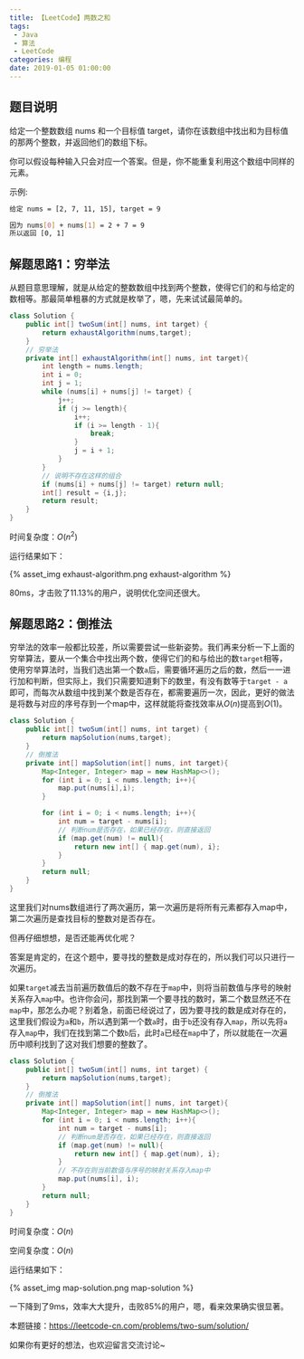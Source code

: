 ```yaml
---
title: 【LeetCode】两数之和
tags: 
 - Java
 - 算法
 - LeetCode
categories: 编程
date: 2019-01-05 01:00:00
---
```


## 题目说明

给定一个整数数组 nums 和一个目标值 target，请你在该数组中找出和为目标值的那两个整数，并返回他们的数组下标。

你可以假设每种输入只会对应一个答案。但是，你不能重复利用这个数组中同样的元素。

示例:

```bash
给定 nums = [2, 7, 11, 15], target = 9

因为 nums[0] + nums[1] = 2 + 7 = 9
所以返回 [0, 1]
```

## 解题思路1：穷举法

从题目意思理解，就是从给定的整数数组中找到两个整数，使得它们的和与给定的数相等。那最简单粗暴的方式就是枚举了，嗯，先来试试最简单的。

```java
class Solution {
    public int[] twoSum(int[] nums, int target) {
        return exhaustAlgorithm(nums,target);
    }
    // 穷举法
    private int[] exhaustAlgorithm(int[] nums, int target){
        int length = nums.length;
        int i = 0;
        int j = 1;
        while (nums[i] + nums[j] != target) {
            j++;
            if (j >= length){
                i++;
                if (i >= length - 1){
                    break;
                }
                j = i + 1;
            }
        }
        // 说明不存在这样的组合
        if (nums[i] + nums[j] != target) return null;
        int[] result = {i,j};
        return result;
    }
}
```

时间复杂度：$O(n^2)$

运行结果如下：

{% asset_img exhaust-algorithm.png exhaust-algorithm %}

80ms，才击败了11.13%的用户，说明优化空间还很大。

## 解题思路2：倒推法

穷举法的效率一般都比较差，所以需要尝试一些新姿势。我们再来分析一下上面的穷举算法，要从一个集合中找出两个数，使得它们的和与给出的数`target`相等，使用穷举算法时，当我们选出第一个数`a`后，需要循环遍历之后的数，然后一一进行加和判断，但实际上，我们只需要知道剩下的数里，有没有数等于`target - a`即可，而每次从数组中找到某个数是否存在，都需要遍历一次，因此，更好的做法是将数与对应的序号存到一个map中，这样就能将查找效率从$O(n)$提高到$O(1)$。

```java
class Solution {
    public int[] twoSum(int[] nums, int target) {
        return mapSolution(nums,target);
    }
    // 倒推法
    private int[] mapSolution(int[] nums, int target){
        Map<Integer, Integer> map = new HashMap<>();
        for (int i = 0; i < nums.length; i++){
            map.put(nums[i],i);
        }

        for (int i = 0; i < nums.length; i++){
            int num = target - nums[i];
            // 判断num是否存在，如果已经存在，则直接返回
            if (map.get(num) != null){
                return new int[] { map.get(num), i};
            }
        }
        return null;
    }
}
```

这里我们对nums数组进行了两次遍历，第一次遍历是将所有元素都存入map中，第二次遍历是查找目标的整数对是否存在。

但再仔细想想，是否还能再优化呢？

答案是肯定的，在这个题中，要寻找的整数是成对存在的，所以我们可以只进行一次遍历。

如果`target`减去当前遍历数值后的数不存在于`map`中，则将当前数值与序号的映射关系存入`map`中。也许你会问，那找到第一个要寻找的数时，第二个数显然还不在`map`中，那怎么办呢？别着急，前面已经说过了，因为要寻找的数是成对存在的，这里我们假设为`a`和`b`，所以遇到第一个数`a`时，由于`b`还没有存入`map`，所以先将`a`存入`map`中，我们在找到第二个数`b`后，此时`a`已经在`map`中了，所以就能在一次遍历中顺利找到了这对我们想要的整数了。

```java
class Solution {
    public int[] twoSum(int[] nums, int target) {
        return mapSolution(nums,target);
    }
    // 倒推法
    private int[] mapSolution(int[] nums, int target){
        Map<Integer, Integer> map = new HashMap<>();
        for (int i = 0; i < nums.length; i++){
            int num = target - nums[i];
            // 判断num是否存在，如果已经存在，则直接返回
            if (map.get(num) != null){
                return new int[] { map.get(num), i};
            }
            // 不存在则当前数值与序号的映射关系存入map中
            map.put(nums[i], i);
        }
        return null;
    }
}
```

时间复杂度：$O(n)$

空间复杂度：$O(n)$

运行结果如下：

{% asset_img map-solution.png map-solution %}

一下降到了9ms，效率大大提升，击败85%的用户，嗯，看来效果确实很显著。

本题链接：https://leetcode-cn.com/problems/two-sum/solution/

如果你有更好的想法，也欢迎留言交流讨论~